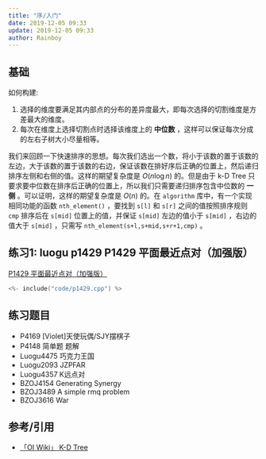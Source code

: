 ```yaml
---
title: "序/入门"
date: 2019-12-05 09:33
update: 2019-12-05 09:33
author: Rainboy
---
```


## 基础

如何构建:

1.  选择的维度要满足其内部点的分布的差异度最大，即每次选择的切割维度是方差最大的维度。
2.  每次在维度上选择切割点时选择该维度上的 **中位数** ，这样可以保证每次分成的左右子树大小尽量相等。

我们来回顾一下快速排序的思想。每次我们选出一个数，将小于该数的置于该数的左边，大于该数的置于该数的右边，保证该数在排好序后正确的位置上，然后递归排序左侧和右侧的值。这样的期望复杂度是 $O(n\log n)$ 的。但是由于 k-D Tree 只要求要中位数在排序后正确的位置上，所以我们只需要递归排序包含中位数的 **一侧** 。可以证明，这样的期望复杂度是 $O(n)$ 的。在 `algorithm` 库中，有一个实现相同功能的函数 `nth_element()` ，要找到 `s[l]` 和 `s[r]` 之间的值按照排序规则 `cmp` 排序后在 `s[mid]` 位置上的值，并保证 `s[mid]` 左边的值小于 `s[mid]` ，右边的值大于 `s[mid]` ，只需写 `nth_element(s+l,s+mid,s+r+1,cmp)` 。

## 练习1: luogu p1429 P1429 平面最近点对（加强版）

[P1429 平面最近点对（加强版）](https://www.luogu.com.cn/problem/P1429)

```c
<%- include("code/p1429.cpp") %>
```

## 练习题目

 - P4169 [Violet]天使玩偶/SJY摆棋子
 - P4148 简单题 题解
 - Luogu4475 巧克力王国
 - Luogu2093 JZPFAR
 - Luogu4357 K远点对
 - BZOJ4154 Generating Synergy
 - BZOJ3489 A simple rmq problem
 - BZOJ3616 War

## 参考/引用

- [「OI Wiki」 K-D Tree](https://oi-wiki.org/ds/kdt/)
